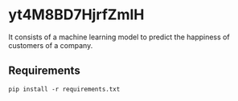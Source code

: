 # yt4M8BD7HjrfZmIH 

It consists of a machine learning model to predict the happiness of customers of a company.

## Requirements

```pip install -r requirements.txt```

